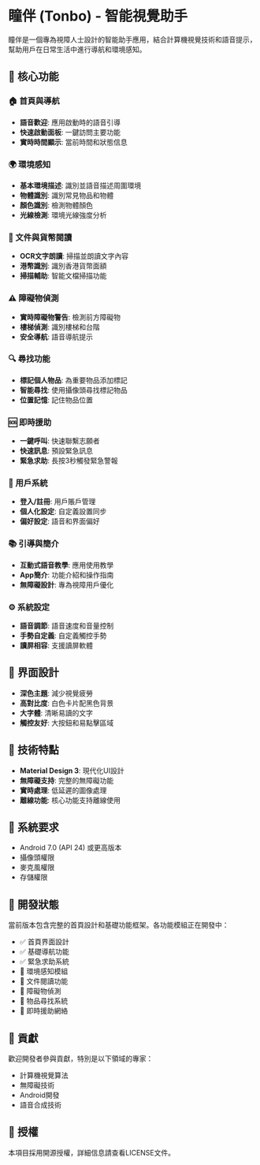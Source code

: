# 瞳伴 (Tonbo) - 智能視覺助手

瞳伴是一個專為視障人士設計的智能助手應用，結合計算機視覺技術和語音提示，幫助用戶在日常生活中進行導航和環境感知。

## 🎯 核心功能

### 🏠 首頁與導航
- **語音歡迎**: 應用啟動時的語音引導
- **快速啟動面板**: 一鍵訪問主要功能
- **實時時間顯示**: 當前時間和狀態信息

### 🌍 環境感知
- **基本環境描述**: 識別並語音描述周圍環境
- **物體識別**: 識別常見物品和物體
- **顏色識別**: 檢測物體顏色
- **光線檢測**: 環境光線強度分析

### 📖 文件與貨幣閱讀
- **OCR文字朗讀**: 掃描並朗讀文字內容
- **港幣識別**: 識別香港貨幣面額
- **掃描輔助**: 智能文檔掃描功能

### ⚠️ 障礙物偵測
- **實時障礙物警告**: 檢測前方障礙物
- **樓梯偵測**: 識別樓梯和台階
- **安全導航**: 語音導航提示

### 🔍 尋找功能
- **標記個人物品**: 為重要物品添加標記
- **智能尋找**: 使用攝像頭尋找標記物品
- **位置記憶**: 記住物品位置

### 🆘 即時援助
- **一鍵呼叫**: 快速聯繫志願者
- **快速訊息**: 預設緊急訊息
- **緊急求助**: 長按3秒觸發緊急警報

### 👤 用戶系統
- **登入/註冊**: 用戶賬戶管理
- **個人化設定**: 自定義設置同步
- **偏好設定**: 語音和界面偏好

### 📚 引導與簡介
- **互動式語音教學**: 應用使用教學
- **App簡介**: 功能介紹和操作指南
- **無障礙設計**: 專為視障用戶優化

### ⚙️ 系統設定
- **語音調節**: 語音速度和音量控制
- **手勢自定義**: 自定義觸控手勢
- **讀屏相容**: 支援讀屏軟體

## 🎨 界面設計

- **深色主題**: 減少視覺疲勞
- **高對比度**: 白色卡片配黑色背景
- **大字體**: 清晰易讀的文字
- **觸控友好**: 大按鈕和易點擊區域

## 🚀 技術特點

- **Material Design 3**: 現代化UI設計
- **無障礙支持**: 完整的無障礙功能
- **實時處理**: 低延遲的圖像處理
- **離線功能**: 核心功能支持離線使用

## 📱 系統要求

- Android 7.0 (API 24) 或更高版本
- 攝像頭權限
- 麥克風權限
- 存儲權限

## 🔧 開發狀態

當前版本包含完整的首頁設計和基礎功能框架。各功能模組正在開發中：

- ✅ 首頁界面設計
- ✅ 基礎導航功能
- ✅ 緊急求助系統
- 🔄 環境感知模組
- 🔄 文件閱讀功能
- 🔄 障礙物偵測
- 🔄 物品尋找系統
- 🔄 即時援助網絡

## 🤝 貢獻

歡迎開發者參與貢獻，特別是以下領域的專家：
- 計算機視覺算法
- 無障礙技術
- Android開發
- 語音合成技術

## 📄 授權

本項目採用開源授權，詳細信息請查看LICENSE文件。
